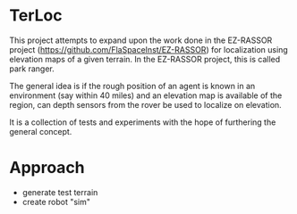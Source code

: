 # TerLoc

This project attempts to expand upon the work done in the EZ-RASSOR project (https://github.com/FlaSpaceInst/EZ-RASSOR) for localization using elevation maps of a given terrain.  In the EZ-RASSOR project, this is called park ranger.

The general idea is if the rough position of an agent is known in an environment (say within 40 miles) and an elevation map is available of the region, can depth sensors from the rover be used to localize on elevation.

It is a collection of tests and experiments with the hope of furthering the general concept.


# Approach
- generate test terrain
- create robot "sim"